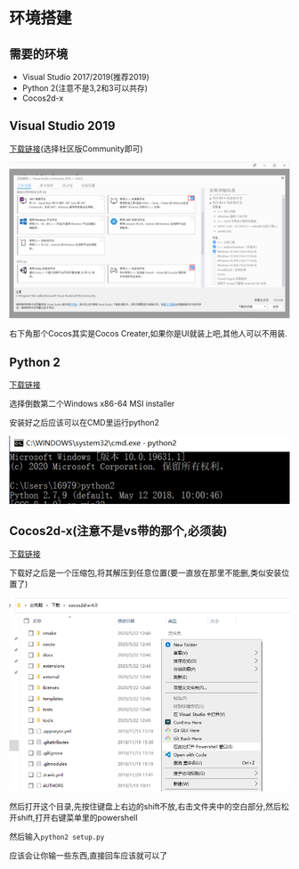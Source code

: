 # 环境搭建

## 需要的环境

- Visual Studio 2017/2019(推荐2019)
- Python 2(注意不是3,2和3可以共存)
- Cocos2d-x
  
## Visual Studio 2019

[下载链接](https://visualstudio.microsoft.com/vs/)(选择社区版Community即可)

![](static/img/env_vs.png)

右下角那个Cocos其实是Cocos Creater,如果你是UI就装上吧,其他人可以不用装.

## Python 2

[下载链接](https://www.python.org/downloads/release/python-2718/)

选择倒数第二个Windows x86-64 MSI installer

安装好之后应该可以在CMD里运行python2

![](static/img/env_py.png)

## Cocos2d-x(注意不是vs带的那个,必须装)

[下载链接](https://cocos2d-x.org/filedown/cocos2d-x-v4.0)

下载好之后是一个压缩包,将其解压到任意位置(要一直放在那里不能删,类似安装位置了)

![](static/img/env_cocos_1.png)

然后打开这个目录,先按住键盘上右边的shift不放,右击文件夹中的空白部分,然后松开shift,打开右键菜单里的powershell

然后输入`python2 setup.py`

应该会让你输一些东西,直接回车应该就可以了